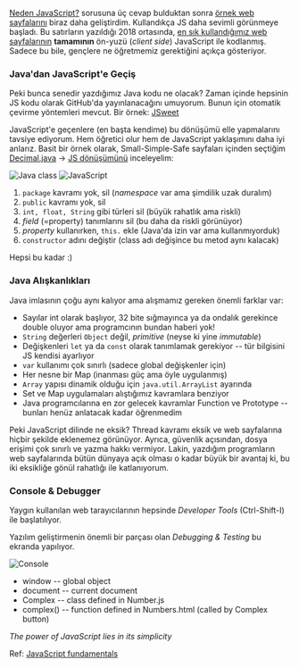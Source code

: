 [Neden JavaScript?](https://eyler.blogspot.com/2018/06/neden-javascript.html) sorusuna üç cevap bulduktan sonra [örnek web sayfalarını](https://maeyler.github.io/JS/index.html) biraz daha geliştirdim. Kullandıkça JS daha sevimli görünmeye başladı. Bu satırların yazıldığı 2018 ortasında, [en sık kullandığımız web sayfalarının](https://www.wikiwand.com/en/Programming_languages_used_in_most_popular_websites) **tamamının** ön-yuzü (_client side_) JavaScript ile kodlanmış. Sadece bu bile, gençlere ne öğretmemiz gerektiğini açıkça gösteriyor.

### Java'dan JavaScript'e Geçiş
Peki bunca senedir yazdığımız Java kodu ne olacak? Zaman içinde hepsinin JS kodu olarak GitHub'da yayınlanacağını umuyorum. Bunun için otomatik çevirme yöntemleri mevcut. Bir örnek: [JSweet](https://github.com/cincheo/jsweet)

JavaScript'e geçenlere (en başta kendime) bu dönüşümü elle yapmalarını tavsiye ediyorum. Hem öğretici olur hem de JavaScript yaklaşımını daha iyi anlarız. Basit bir örnek olarak, Small-Simple-Safe sayfaları içinden seçtiğim [Decimal.java](https://github.com/maeyler/SmallSimpleSafe/blob/master/mae/tut/num/Decimal.java) -> [JS dönüşümünü](math/Number.js) inceleyelim:

![Java class](images/Decimal%20Java.png)  ![JavaScript](images/Decimal%20JS.png)

1. `package` kavramı yok, sil (_namespace_ var ama şimdilik uzak duralım)
2. `public` kavramı yok, sil
3. `int, float, String` gibi türleri sil (büyük rahatlık ama riskli)
4. _field_ (=property) tanımlarını sil (bu daha da riskli görünüyor)
5. _property_ kullanırken, `this.` ekle (Java'da izin var ama kullanmıyorduk)
6. `constructor` adını değiştir (class adı değişince bu metod aynı kalacak)

Hepsi bu kadar :) 

### Java Alışkanlıkları
Java imlasının çoğu aynı kalıyor ama alışmamız gereken önemli farklar var:

* Sayılar int olarak başlıyor, 32 bite sığmayınca ya da ondalık gerekince double oluyor ama programcının bundan haberi yok!
* `String` değerleri `Object` değil, _primitive_ (neyse ki yine _immutable_)
* Değişkenleri `let` ya da `const` olarak tanımlamak gerekiyor -- tür bilgisini JS kendisi ayarlıyor 
* `var` kullanımı çok sınırlı (sadece global değişkenler için)
* Her nesne bir Map (inanması güç ama öyle uygulanmış)
* `Array` yapısı dinamik olduğu için `java.util.ArrayList` ayarında
* Set ve Map uygulamaları alıştığımız kavramlara benziyor 
* Java programcılarına en zor gelecek kavramlar Function ve Prototype -- bunları henüz anlatacak kadar öğrenmedim

Peki JavaScript dilinde ne eksik? Thread kavramı eksik ve web sayfalarına hiçbir şekilde eklenemez görünüyor. Ayrıca, güvenlik açısından, dosya erişimi çok sınırlı ve yazma hakkı vermiyor. Lakin, yazdığım programların web sayfalarında bütün dünyaya açık olması o kadar büyük bir avantaj ki, bu iki eksikliğe gönül rahatlığı ile katlanıyorum.

### Console & Debugger
Yaygın kullanılan web tarayıcılarının hepsinde _Developer Tools_ (Ctrl-Shift-I) ile başlatılıyor. 

Yazılım geliştirmenin önemli bir parçası olan _Debugging & Testing_ bu ekranda yapılıyor.

![Console](images/complex.png)
* window -- global object
* document -- current document
* Complex -- class defined in Number.js
* complex() --  function defined in Numbers.html (called by Complex button)

_The power of JavaScript lies in its simplicity_

Ref: [JavaScript fundamentals](https://medium.freecodecamp.org/learn-these-javascript-fundamentals-and-become-a-better-developer-2a031a0dc9cf)

<script src="navbar.js"></script>
